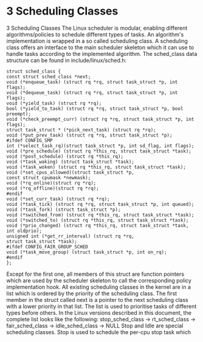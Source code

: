 # 3 Scheduling Classes

3 Scheduling Classes
The Linux scheduler is modular, enabling different algorithms/policies to schedule different types
of tasks. An algorithm's implementation is wrapped in a so called scheduling class. A scheduling
class offers an interface to the main scheduler skeleton which it can use to handle tasks according to
the implemented algorithm.
The sched_class data structure can be found in include/linux/sched.h:

```
struct sched_class {
const struct sched_class *next;
void (*enqueue_task) (struct rq *rq, struct task_struct *p, int flags);
void (*dequeue_task) (struct rq *rq, struct task_struct *p, int flags);
void (*yield_task) (struct rq *rq);
bool (*yield_to_task) (struct rq *rq, struct task_struct *p, bool preempt);
void (*check_preempt_curr) (struct rq *rq, struct task_struct *p, int flags);
struct task_struct * (*pick_next_task) (struct rq *rq);
void (*put_prev_task) (struct rq *rq, struct task_struct *p);
#ifdef CONFIG_SMP
int (*select_task_rq)(struct task_struct *p, int sd_flag, int flags);
void (*pre_schedule) (struct rq *this_rq, struct task_struct *task);
void (*post_schedule) (struct rq *this_rq);
void (*task_waking) (struct task_struct *task);
void (*task_woken) (struct rq *this_rq, struct task_struct *task);
void (*set_cpus_allowed)(struct task_struct *p,
const struct cpumask *newmask);
void (*rq_online)(struct rq *rq);
void (*rq_offline)(struct rq *rq);
#endif
void (*set_curr_task) (struct rq *rq);
void (*task_tick) (struct rq *rq, struct task_struct *p, int queued);
void (*task_fork) (struct task_struct *p);
void (*switched_from) (struct rq *this_rq, struct task_struct *task);
void (*switched_to) (struct rq *this_rq, struct task_struct *task);
void (*prio_changed) (struct rq *this_rq, struct task_struct *task,
int oldprio);
unsigned int (*get_rr_interval) (struct rq *rq,
struct task_struct *task);
#ifdef CONFIG_FAIR_GROUP_SCHED
void (*task_move_group) (struct task_struct *p, int on_rq);
#endif
};
```

Except for the first one, all members of this struct are function pointers which are used by the
scheduler skeleton to call the corresponding policy implementation hook.
All existing scheduling classes in the kernel are in a list which is ordered by the priority of the
scheduling class. The first member in the struct called next is a pointer to the next scheduling class
with a lower priority in that list.
The list is used to prioritise tasks of different types before others. In the Linux versions described in
this document, the complete list looks like the following:
stop_sched_class → rt_sched_class → fair_sched_class → idle_sched_class → NULL
Stop and Idle are special scheduling classes. Stop is used to schedule the per-cpu stop task which